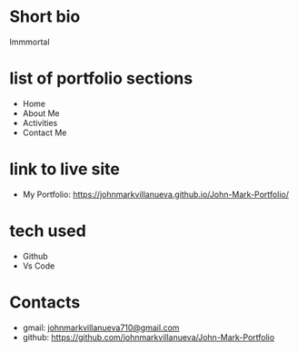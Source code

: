 # Short bio
 Immmortal
# list of portfolio sections
* Home
* About Me
* Activities
* Contact Me
  
# link to live site
* My Portfolio: https://johnmarkvillanueva.github.io/John-Mark-Portfolio/
# tech used
* Github
* Vs Code

# Contacts
* gmail: johnmarkvillanueva710@gmail.com
* github: https://github.com/johnmarkvillanueva/John-Mark-Portfolio
